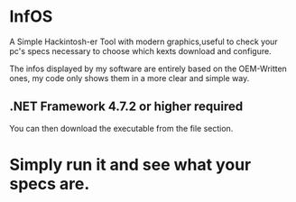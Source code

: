 # InfOS
A Simple Hackintosh-er Tool with modern graphics,useful to check your pc's specs necessary to choose which kexts download and configure.

The infos displayed by my software are entirely based on the OEM-Written ones, my code only shows them in a more clear and simple way.


## .NET Framework 4.7.2 or higher required
You can then download the executable from the file section.

# Simply run it and see what your specs are.
>
